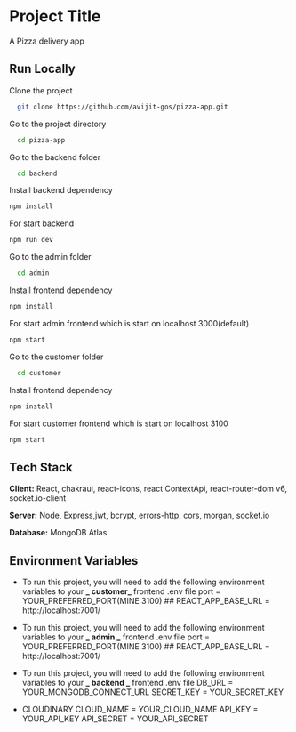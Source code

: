 
# Project Title

A Pizza delivery app


## Run Locally

Clone the project

```bash
  git clone https://github.com/avijit-gos/pizza-app.git
```

Go to the project directory

```bash
  cd pizza-app
```
Go to the backend folder

```bash
  cd backend
```

Install backend dependency
```bash
npm install
```

For start backend
```bash
npm run dev
```
Go to the admin folder

```bash
  cd admin
```

Install frontend dependency
```bash
npm install
```

For start admin frontend which is start on localhost 3000(default)
```bash
npm start
```
Go to the customer folder

```bash
  cd customer
```

Install frontend dependency
```bash
npm install
```

For start customer frontend which is start on localhost 3100
```bash
npm start
```
## Tech Stack

**Client:** React, chakraui, react-icons, react ContextApi, react-router-dom v6, socket.io-client

**Server:** Node, Express,jwt, bcrypt, errors-http, cors, morgan, socket.io

**Database:** MongoDB Atlas


## Environment Variables

* To run this project, you will need to add the following environment variables to your **_ customer_** frontend .env file
port = YOUR_PREFERRED_PORT(MINE 3100) ##
REACT_APP_BASE_URL = http://localhost:7001/


* To run this project, you will need to add the following environment variables to your **_ admin _** frontend .env file
port = YOUR_PREFERRED_PORT(MINE 3100) ##
REACT_APP_BASE_URL = http://localhost:7001/


* To run this project, you will need to add the following environment variables to your **_ backend _** frontend .env file
DB_URL = YOUR_MONGODB_CONNECT_URL
SECRET_KEY = YOUR_SECRET_KEY

* CLOUDINARY
CLOUD_NAME = YOUR_CLOUD_NAME
API_KEY = YOUR_API_KEY
API_SECRET = YOUR_API_SECRET
